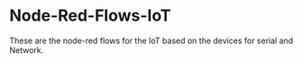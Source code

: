 # Node-Red-Flows-IoT
These are the node-red flows for the IoT based on the devices for serial and Network.
